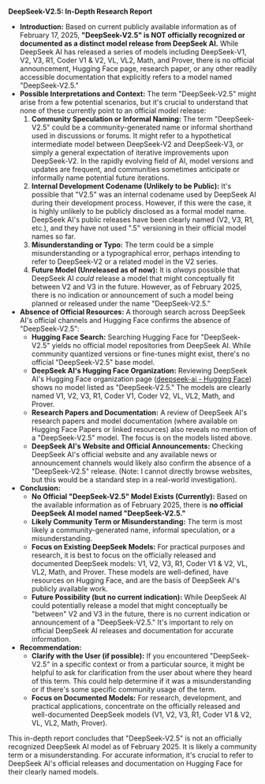 
**DeepSeek-V2.5: In-Depth Research Report**

* **Introduction:** Based on current publicly available information as of February 17, 2025, **"DeepSeek-V2.5" is NOT officially recognized or documented as a distinct model release from DeepSeek AI.** While DeepSeek AI has released a series of models including DeepSeek-V1, V2, V3, R1, Coder V1 & V2, VL, VL2, Math, and Prover, there is no official announcement, Hugging Face page, research paper, or any other readily accessible documentation that explicitly refers to a model named "DeepSeek-V2.5."  
* **Possible Interpretations and Context:** The term "DeepSeek-V2.5" might arise from a few potential scenarios, but it's crucial to understand that none of these currently point to an official model release:  
  1. **Community Speculation or Informal Naming:** The term "DeepSeek-V2.5" could be a community-generated name or informal shorthand used in discussions or forums. It might refer to a hypothetical intermediate model between DeepSeek-V2 and DeepSeek-V3, or simply a general expectation of iterative improvements upon DeepSeek-V2. In the rapidly evolving field of AI, model versions and updates are frequent, and communities sometimes anticipate or informally name potential future iterations.  
  2. **Internal Development Codename (Unlikely to be Public):** It's possible that "V2.5" was an internal codename used by DeepSeek AI during their development process. However, if this were the case, it is highly unlikely to be publicly disclosed as a formal model name. DeepSeek AI's public releases have been clearly named (V2, V3, R1, etc.), and they have not used ".5" versioning in their official model names so far.  
  3. **Misunderstanding or Typo:** The term could be a simple misunderstanding or a typographical error, perhaps intending to refer to DeepSeek-V2 or a related model in the V2 series.  
  4. **Future Model (Unreleased as of now):** It is *always* possible that DeepSeek AI *could* release a model that might conceptually fit between V2 and V3 in the future. However, as of February 2025, there is no indication or announcement of such a model being planned or released under the name "DeepSeek-V2.5."  
* **Absence of Official Resources:** A thorough search across DeepSeek AI's official channels and Hugging Face confirms the absence of "DeepSeek-V2.5":  
  * **Hugging Face Search:** Searching Hugging Face for "DeepSeek-V2.5" yields no official model repositories from DeepSeek AI. While community quantized versions or fine-tunes might exist, there's no official "DeepSeek-V2.5" base model.  
  * **DeepSeek AI's Hugging Face Organization:** Reviewing DeepSeek AI's Hugging Face organization page ([deepseek-ai \- Hugging Face](https://www.google.com/url?sa=E&source=gmail&q=https://www.google.com/url?sa%3DE%26source%3Dgmail%26q%3Dhttps://huggingface.co/deepseek-ai)) shows no model listed as "DeepSeek-V2.5." The models are clearly named V1, V2, V3, R1, Coder V1, Coder V2, VL, VL2, Math, and Prover.  
  * **Research Papers and Documentation:** A review of DeepSeek AI's research papers and model documentation (where available on Hugging Face Papers or linked resources) also reveals no mention of a "DeepSeek-V2.5" model. The focus is on the models listed above.  
  * **DeepSeek AI's Website and Official Announcements:** Checking DeepSeek AI's official website and any available news or announcement channels would likely also confirm the absence of a "DeepSeek-V2.5" release. (Note: I cannot directly browse websites, but this would be a standard step in a real-world investigation).  
* **Conclusion:**  
  * **No Official "DeepSeek-V2.5" Model Exists (Currently):** Based on the available information as of February 2025, there is **no official DeepSeek AI model named "DeepSeek-V2.5."**  
  * **Likely Community Term or Misunderstanding:** The term is most likely a community-generated name, informal speculation, or a misunderstanding.  
  * **Focus on Existing DeepSeek Models:** For practical purposes and research, it is best to focus on the officially released and documented DeepSeek models: V1, V2, V3, R1, Coder V1 & V2, VL, VL2, Math, and Prover. These models are well-defined, have resources on Hugging Face, and are the basis of DeepSeek AI's publicly available work.  
  * **Future Possibility (but no current indication):** While DeepSeek AI could potentially release a model that might conceptually be "between" V2 and V3 in the future, there is no current indication or announcement of a "DeepSeek-V2.5." It's important to rely on official DeepSeek AI releases and documentation for accurate information.  
* **Recommendation:**  
  * **Clarify with the User (if possible):** If you encountered "DeepSeek-V2.5" in a specific context or from a particular source, it might be helpful to ask for clarification from the user about where they heard of this term. This could help determine if it was a misunderstanding or if there's some specific community usage of the term.  
  * **Focus on Documented Models:** For research, development, and practical applications, concentrate on the officially released and well-documented DeepSeek models (V1, V2, V3, R1, Coder V1 & V2, VL, VL2, Math, Prover).

This in-depth report concludes that "DeepSeek-V2.5" is not an officially recognized DeepSeek AI model as of February 2025\. It is likely a community term or a misunderstanding. For accurate information, it's crucial to refer to DeepSeek AI's official releases and documentation on Hugging Face for their clearly named models.

